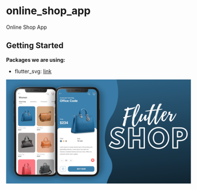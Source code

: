 # online_shop_app

Online Shop App

## Getting Started


**Packages we are using:**

- flutter_svg: [link](https://pub.dev/packages/flutter_svg)


![App UI](/ui.png)